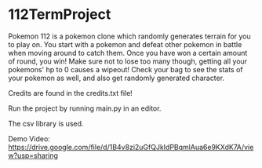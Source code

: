 # 112TermProject

Pokemon 112 is a pokemon clone which randomly generates terrain for you to play
on. You start with a pokemon and defeat other pokemon in battle when moving 
around to catch them. Once you have won a certain amount of round, you win!
Make sure not to lose too many though, getting all your pokemons' hp to 0
causes a wipeout! Check your bag to see the stats of your pokemon as well,
and also get randomly generated character. 

Credits are found in the credits.txt file!

Run the project by running main.py in an editor.

The csv library is used. 

Demo Video:
https://drive.google.com/file/d/1B4v8zi2uGfQJkIdPBqmlAua6e9KXdK7A/view?usp=sharing


